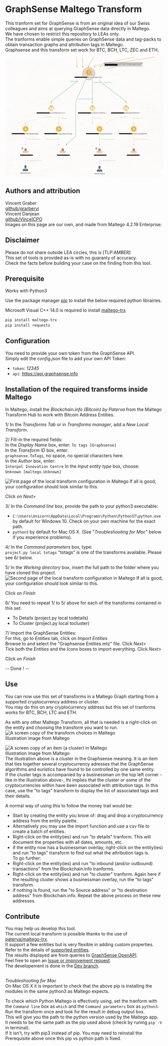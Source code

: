 # GraphSense Maltego Transform
This tranform set for GraphSense is from an original idea of our Swiss colleagues and aims at querying GraphSense data directly in Maltego.  
We have chosen to restrict this repository to LEAs only.  
The tranforms enable simple queries on GraphSense data and tag-packs to obtain transaction graphs and attribution tags in Maltego.  
Graphsense and this transform set work for BTC, BCH, LTC, ZEC and ETH.  

![A screen copy of the transform result in Maltego](Maltego%20BTC%20to%20GraphSense%20Tags.png?raw=true "Maltego BTC GraphSense Tag")  

## Authors and attribution
Vincent Graber  
[github/grarbervi](https://github.com/grabervi)  
Vincent Danjean  
[github/VinceICPO](https://github.com/vinceicpo)  
Images on this page are our own, and made from Maltego 4.2.19 Enterprise.  

## Disclaimer
Please do not share outside LEA circles, this is [TLP:AMBER]  
This set of tools is provided as-is with no guaranty of accuracy.  
Check the facts before building your case on the finding from this tool.

## Prerequisite

Works with Python3  

Use the package manager [pip](https://pip.pypa.io/en/stable/) to install the below required python librairies.  

Microsoft Visual C++ 14.0 is required to install [maltego-trx](https://github.com/paterva/maltego-trx)  

```bash
pip install maltego-trx  
pip install requests
```

## Configuration

You need to provide your own token from the GraphSense API.  
Simply edit the *config.json* file to add your own API Token:  
- `token`: *12345*
- `api`: https://api.graphsense.info

## Installation of the required transforms inside Maltego

In Maltego, install the *Blockchain.info (Bitcoin) by Paterva* from the Maltego Transform Hub to work with Bitcoin Address Entities.  

1/ In the *Transforms Tab* or in *Transforms manager*, add a *New Local Transform*.  

2/ Fill-in the required fields:  
In the *Display Name* box, enter:
```To tags [Graphsense]```  
In the *Transform ID* box, enter:  
```graphsense.ToTags```, no space, no special characters here.  
In the *Author* box, enter:  
```Interpol Innovation Centre```
In the *Input entity type* box, choose:  
```Unknown [maltego.Unknown]```  

![First page of the local transform configuration in Maltego](ConfigureDetails1.png?raw=true "First page of the local transform configuration in Maltego]")
If all is good, your configuration should look similar to this.  

Click on *Next>*  

3/ In the *Command line* box, provide the path to your python3 executable:  
- ```C:\Users\Unicorn\AppData\Local\Programs\Python\Python37\python.exe``` by default for Windows 10. Check on your own machine for the exact path.  
- ```python3``` by default for Mac OS X. (See "*Troubleshooting for Mac*" below if you experience problems).  

4/ In the *Command parameters* box, type:  
```project.py local totags```
"totags" is one of the transforms available. Please see 6/ below.  

5/ In the *Working directory* box, insert the full path to the folder where you have cloned this project.  
![Second page of the local transform configuration in Maltego](ConfigureDetails2.png?raw=true "Second page of the local transform configuration in Maltego]")
If all is good, your configuration should look similar to this.  

Click on *Finish*  

6/ You need to repeat 1/ to 5/ above for each of the transforms contained in this set:
- To Details (project.py local todetails)
- To Cluster (project.py local tocluster)

7/ Import the GraphSense Entities:  
For this, go to *Entities* tab, click on *Import Entities*  
Browse to and select the "Graphsense Entities.mtz" file. Click *Next>*  
Tick both the *Entities* and the *Icons* boxes to import everything. Click *Next>*  

Click on *Finish*

-- Done ! --

## Use

You can now use this set of transforms in a Maltego Graph starting from a supported cryptocurrency address or cluster.  
You may do this on any cryptocurrency address but this set of tranforms works for BTC, BCH, LTC and ETH.  

As with any other Maltego Transform, all that is needed is a right-click on the entity and choosing the transform you want to run.  
![A screen copy of the transform choices in Maltego](Choose%20a%20transform.png?raw=true "Choose a transform")  
Illustration image from Maltego  

![A screen copy of an item (a cluster) in Maltego](Cluster.png?raw=true "A cluster with known attribution tags")  
Illustration image from Maltego  
The illustration above is a cluster in the Graphsense meaning. It is an item that ties together several cryptocurrency adresses that the GraphSense algorithms and euristics have found to be controlled by one same entity.  
If the cluster tags is accompanied by a businessman on the top left corner -like in the illustration above-, thi implies that the cluster or some of the cryptocurrencies within have been associated with attribution tags.
In this case, use the "to tags" transform to display the list of associated tags and their details.

A normal way of using this to follow the money trail would be:
- Start by creating the entity you know of: drag and drop a cryptocurrency address from the entity palette.  
- Alternatively you may use the import function and use a csv file to create a batch of entities.  
- Right-click on the entity(ies) and run "to details" tranform. This will document the properties with all dates, amounts, etc.   
- if the entity now has a businessman overlay, right-click on the entity(ies) and run "to tags" transform to find out what the attribution tags is.  
To go further:  
- Right-click on the entity(ies) and run "to inbound (and/or outbound) transactions" from the Blockchain.info tranforms.  
- Right-click on the entity(ies) and run "to cluster" tranform. Again here if the resulting cluster shows a businessman overlay, run the "to tags" transform.  
- if nothing is found, run the "to Source address" or "to destination address" from Blockchain.info. Repeat the above process on these new addresses.  


## Contribute
You may help us develop this tool.  
The current local transform is possible thanks to the use of [paterva/maltego-trx](https://github.com/paterva/maltego-trx).  
It support a few entities but is very flexible in adding custom properties. Refer to the details of [supported entities](https://github.com/paterva/maltego-trx/blob/master/maltego_trx/entities.py).  
The results displayed are from queries to [GraphSense OpenAPI](https://github.com/graphsense/graphsense-openapi/blob/master/graphsense.yaml).  
Feel free to open an [Issue or improvement request](https://github.com/INTERPOL-Innovation-Centre/GraphSense-Maltego-transform/issues).  
The developement is done in the [Dev branch](https://github.com/INTERPOL-Innovation-Centre/GraphSense-Maltego-transform/tree/Dev).  


##
*Troubleshooting for Mac*  
On Mac OS X it is important to check that the above pip is installing the modules in the same python3 as Maltego expects.  

To check which Python Maltego is effectively using, set the tranform with the `Command line` box as `which` and the `Command parameters` box as `python3`.  
Run the transform once and look for the result in debug output box.  
This will give you the path to the python version used by the Maltego app.  
It needs to be the same path as the pip used above (check by runing ```pip -V``` in terminal).  
If it isn't, try with pip3 instead of pip. You may need to reinstall the Prerequisite above once this pip vs python path is fixed.
